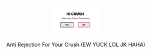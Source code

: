 <div align="center">
  <a href="https://github.com/KenjiOtazaa">
    <img src="img/readme-2.png" alt="Logo" height="80">
  </a>

  <p align="center">
    Anti Rejection For Your Crush (EW YUCK LOL JK HAHA)
    <br />
    <!-- <a href="https://lugh-tuatha.github.io/yes-or-yes/">View Demo</a>
    ·
    <a href="https://github.com/lugh-tuatha/yes-or-yes/issues">Report Bug</a>
    ·
    <a href="https://github.com/lugh-tuatha/yes-or-yes/issues">Request Feature</a>
  </p>
</div>

## 🚀 Live Demo
- [Live Demo](https://kenjiotazaa.github.io/YesOrNo.github.io/)
